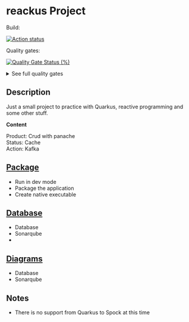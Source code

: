 # reackus Project

Build:

[![Action status](https://github.com/algalopez/reackus/workflows/reackus%20main%20CI/badge.svg)](https://github.com/algalopez/reackus/actions)

Quality gates:

[![Quality Gate Status (%)](https://sonarcloud.io/api/project_badges/measure?project=reackus&metric=alert_status)](https://sonarcloud.io/dashboard?id=reackus)
<details>
<summary>See full quality gates</summary>

[![coverage (%)](https://sonarcloud.io/api/project_badges/measure?project=reackus&metric=coverage)](https://sonarcloud.io/component_measures?id=reackus&metric=coverage)
[![duplicated_lines_density (%)](https://sonarcloud.io/api/project_badges/measure?project=reackus&metric=duplicated_lines_density)](https://sonarcloud.io/component_measures?id=reackus&metric=duplicated_lines_density)
[![ncloc (%)](https://sonarcloud.io/api/project_badges/measure?project=reackus&metric=ncloc)](https://sonarcloud.io/component_measures?id=reackus&metric=ncloc)  
[![vulnerabilities (%)](https://sonarcloud.io/api/project_badges/measure?project=reackus&metric=vulnerabilities)](https://sonarcloud.io/component_measures?id=reackus&metric=vulnerabilities)
[![bugs (%)](https://sonarcloud.io/api/project_badges/measure?project=reackus&metric=bugs)](https://sonarcloud.io/component_measures?id=reackus&metric=bugs)
[![code_smells (%)](https://sonarcloud.io/api/project_badges/measure?project=reackus&metric=code_smells)](https://sonarcloud.io/component_measures?id=reackus&metric=code_smells)  
[![sqale_rating (%)](https://sonarcloud.io/api/project_badges/measure?project=reackus&metric=sqale_rating)](https://sonarcloud.io/component_measures?id=reackus&metric=sqale_rating)
[![reliability_rating (%)](https://sonarcloud.io/api/project_badges/measure?project=reackus&metric=reliability_rating)](https://sonarcloud.io/component_measures?id=reackus&metric=reliability_rating)
[![security_rating (%)](https://sonarcloud.io/api/project_badges/measure?project=reackus&metric=security_rating)](https://sonarcloud.io/component_measures?id=reackus&metric=security_rating)
</details>

## Description

Just a small project to practice with Quarkus, reactive programming and some other stuff.

**Content**

Product:  Crud with panache  
Status:  Cache  
Action:  Kafka  

## [Package](doc/package.md)

- Run in dev mode  
- Package the application  
- Create native executable  

## [Database](doc/dev.md)

- Database
- Sonarqube
- 
## [Diagrams](doc/diagram.md)

- Database
- Sonarqube

## Notes

- There is no support from Quarkus to Spock at this time
